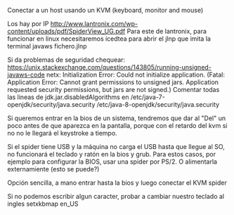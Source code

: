 Conectar a un host usando un KVM (keyboard, monitor and mouse)

Los hay por IP http://www.lantronix.com/wp-content/uploads/pdf/SpiderView_UG.pdf
Para este de lantronix, para funcionar en linux necesitaremos icedtea para abrir el jlnp que imita la terminal
javaws fichero.jlnp


Si da problemas de seguridad chequear: https://unix.stackexchange.com/questions/143805/running-unsigned-javaws-code
netx: Initialization Error: Could not initialize application. (Fatal: Application Error: Cannot grant permissions to unsigned jars. Application requested security permissions, but jars are not signed.)
Comentar todas las lineas de jdk.jar.disabledAlgorithms en /etc/java-7-openjdk/security/java.security /etc/java-8-openjdk/security/java.security

Si queremos entrar en la bios de un sistema, tendremos que dar al "Del" un poco antes de que aparezca en la pantalla, porque con el retardo del kvm si no no le llegará el keystroke a tiempo.

Si el spider tiene USB y la máquina no carga el USB hasta que llegue al SO, no funcionará el teclado y ratón en la bios y grub.
Para estos casos, por ejemplo para configurar la BIOS, usar una spider por PS/2.
O alimentarla externamiente (esto se puede?)

Opción sencilla, a mano entrar hasta la bios y luego conectar el KVM spider

Si no podemos escribir algun caracter, probar a cambiar nuestro teclado al ingles
setxkbmap en_US
